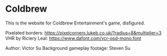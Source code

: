 # Coldbrew
This is the website for Coldbrew Entertainment's game, disfigured.

Pixelated borders: https://pixelcorners.lukeb.co.uk/?radius=8&multiplier=3
VHR by Riciery Leal: https://www.dafont.com/vcr-osd-mono.font

Author: Victor Su
Background gameplay footage: Steven Su
